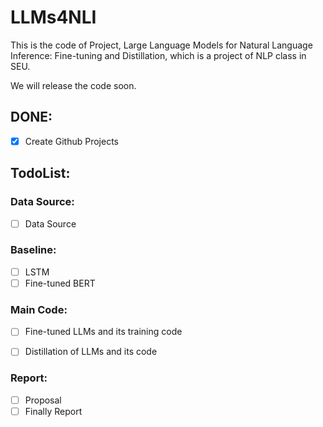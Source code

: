 # LLMs4NLI
This is the code of Project, Large Language Models for Natural Language Inference: Fine-tuning and Distillation, which is a project of NLP class in SEU.

We will release the code soon.

## DONE:
- [x] Create Github Projects 

## TodoList:
### Data Source:
- [ ] Data Source

### Baseline:
- [ ] LSTM 
- [ ] Fine-tuned BERT

### Main Code:
- [ ] Fine-tuned LLMs and its training code

- [ ] Distillation of LLMs and its code

### Report:
- [ ] Proposal
- [ ] Finally Report
